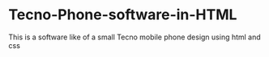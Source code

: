 # Tecno-Phone-software-in-HTML
This is a software like of a small Tecno mobile phone design using html and css
